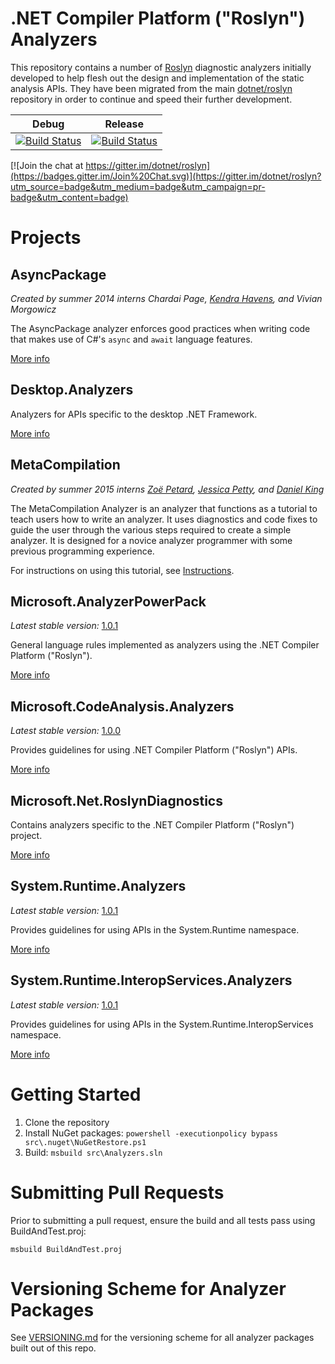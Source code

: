 .NET Compiler Platform ("Roslyn") Analyzers
===========================================

This repository contains a number of [Roslyn](https://github.com/dotnet/roslyn) diagnostic analyzers initially developed to help flesh out the design and implementation of the static analysis APIs. They have been migrated from the main [dotnet/roslyn](https://github.com/dotnet/roslyn) repository in order to continue and speed their further development.

Debug | Release
------|--------
[![Build Status](http://dotnet-ci.cloudapp.net/job/dotnet_roslyn-analyzers_windows_debug/badge/icon)](http://dotnet-ci.cloudapp.net/job/dotnet_roslyn-analyzers_windows_debug/) | [![Build Status](http://dotnet-ci.cloudapp.net/job/dotnet_roslyn-analyzers_windows_release/badge/icon)](http://dotnet-ci.cloudapp.net/job/dotnet_roslyn-analyzers_windows_release/)

[![Join the chat at https://gitter.im/dotnet/roslyn](https://badges.gitter.im/Join%20Chat.svg)](https://gitter.im/dotnet/roslyn?utm_source=badge&utm_medium=badge&utm_campaign=pr-badge&utm_content=badge)


Projects
========

AsyncPackage
-----------

*Created by summer 2014 interns Chardai Page, [Kendra Havens](https://github.com/kendrahavens), and Vivian Morgowicz*

The AsyncPackage analyzer enforces good practices when writing code that makes use of C#'s `async` and `await` language features.

[More info](src/AsyncPackage/AsyncPackage.md)


Desktop.Analyzers
-----------------

Analyzers for APIs specific to the desktop .NET Framework.

[More info](src/FxCop/Desktop.Analyzers/Desktop.Analyzers.md)


MetaCompilation
---------------

*Created by summer 2015 interns [Zoë Petard](https://github.com/zoepetard), [Jessica Petty](https://github.com/jepetty), and [Daniel King](https://github.com/daking2014)*

The MetaCompilation Analyzer is an analyzer that functions as a tutorial to teach users how to write an analyzer. It uses diagnostics and code fixes to guide the user through the various steps required to create a simple analyzer. It is designed for a novice analyzer programmer with some previous programming experience.

For instructions on using this tutorial, see [Instructions](src/MetaCompilation/MetaCompilation/MetaCompilation/ReadMe.md#instructions).


Microsoft.AnalyzerPowerPack
---------------------------

*Latest stable version:* [1.0.1](https://www.nuget.org/packages/Microsoft.AnalyzerPowerPack/)

General language rules implemented as analyzers using the .NET Compiler Platform ("Roslyn").

[More info](src/AnalyzerPowerPack/AnalyzerPowerPack.md)


Microsoft.CodeAnalysis.Analyzers
--------------------------------

*Latest stable version:* [1.0.0](https://www.nuget.org/packages/Microsoft.CodeAnalysis.Analyzers/)

Provides guidelines for using .NET Compiler Platform ("Roslyn") APIs.

[More info](src/CodeAnalysis/Microsoft.CodeAnalysis.Analyzers.md)


Microsoft.Net.RoslynDiagnostics
-------------------------------

Contains analyzers specific to the .NET Compiler Platform ("Roslyn") project.

[More info](src/Roslyn/Microsoft.Net.RoslynDiagnostics.md)


System.Runtime.Analyzers
------------------------

*Latest stable version:* [1.0.1](https://www.nuget.org/packages/System.Runtime.Analyzers/)

Provides guidelines for using APIs in the System.Runtime namespace.

[More info](src/FxCop/System.Runtime.Analyzers/System.Runtime.Analyzers.md)


System.Runtime.InteropServices.Analyzers
----------------------------------------

*Latest stable version:* [1.0.1](https://www.nuget.org/packages/System.Runtime.InteropServices.Analyzers/)

Provides guidelines for using APIs in the System.Runtime.InteropServices namespace.

[More info](src/FxCop/System.Runtime.InteropServices.Analyzers/System.Runtime.InteropServices.Analyzers.md)


Getting Started
===============

1. Clone the repository
2. Install NuGet packages: `powershell -executionpolicy bypass src\.nuget\NuGetRestore.ps1`
3. Build: `msbuild src\Analyzers.sln`


Submitting Pull Requests
========================

Prior to submitting a pull request, ensure the build and all tests pass using BuildAndTest.proj:
```
msbuild BuildAndTest.proj
```

Versioning Scheme for Analyzer Packages
=======================================

See [VERSIONING.md](.//VERSIONING.md) for the versioning scheme for all analyzer packages built out of this repo.